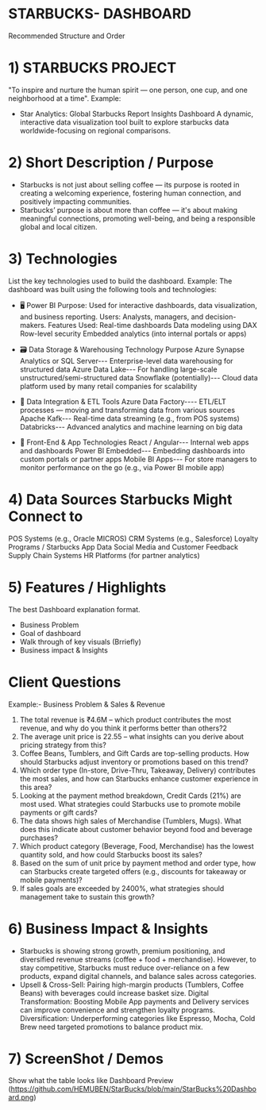 # STARBUCKS- DASHBOARD
Recommended Structure and Order
# 1) STARBUCKS PROJECT
"To inspire and nurture the human spirit — one person, one cup, and one neighborhood at a time".
Example:
* Star Analytics: Global Starbucks Report Insights Dashboard
A dynamic, interactive data visualization tool built to explore starbucks data worldwide-focusing on regional comparisons.

# 2) Short Description / Purpose
* Starbucks is not just about selling coffee — its purpose is rooted in creating a welcoming experience, fostering human connection, and positively impacting communities.
* Starbucks’ purpose is about more than coffee — it's about making meaningful connections, promoting well-being, and being a responsible global and local citizen.
     
# 3) Technologies
List the key technologies used to build the dashboard.
Example:
The dashboard was built using the following tools and technologies:
* 🖥️ Power BI
   Purpose: Used for interactive dashboards, data visualization, and business reporting.
   Users: Analysts, managers, and decision-makers.
   Features Used:
   Real-time dashboards
   Data modeling using DAX
   Row-level security
   Embedded analytics (into internal portals or apps)
  
* 🗃️ Data Storage & Warehousing
  Technology Purpose
  Azure Synapse Analytics or SQL Server---	Enterprise-level data warehousing for structured data
  Azure Data Lake--- For handling large-scale unstructured/semi-structured data
  Snowflake (potentially)--- Cloud data platform used by many retail companies for scalability
  
* 🔄 Data Integration & ETL Tools
  Azure Data Factory---- ETL/ELT processes — moving and transforming data from various sources
  Apache Kafk--- Real-time data streaming (e.g., from POS systems)
  Databricks--- Advanced analytics and machine learning on big data
  
* 📲  Front-End & App Technologies
  React / Angular--- Internal web apps and dashboards
  Power BI Embedded--- Embedding dashboards into custom portals or partner apps
  Mobile BI Apps--- For store managers to monitor performance on the go (e.g., via Power BI mobile app)
   
# 4) Data Sources Starbucks Might Connect to
   POS Systems (e.g., Oracle MICROS)
   CRM Systems (e.g., Salesforce)
   Loyalty Programs / Starbucks App Data
   Social Media and Customer Feedback
   Supply Chain Systems
   HR Platforms (for partner analytics)

# 5) Features / Highlights
   The best Dashboard explanation format.
   * Business Problem
   * Goal of dashboard
   * Walk through of key visuals (Brriefly)
   * Business impact & Insights
# Client Questions
Example:-
Business Problem & Sales & Revenue
1. The total revenue is ₹4.6M – which product contributes the most revenue, and why do you think it performs better than others?2
2. The average unit price is 22.55 – what insights can you derive about pricing strategy from this?
3. Coffee Beans, Tumblers, and Gift Cards are top-selling products. How should Starbucks adjust inventory or promotions based on this trend?
4. Which order type (In-store, Drive-Thru, Takeaway, Delivery) contributes the most sales, and how can Starbucks enhance customer experience in this area?
5. Looking at the payment method breakdown, Credit Cards (21%) are most used. What strategies could Starbucks use to promote mobile payments or gift cards?
6. The data shows high sales of Merchandise (Tumblers, Mugs). What does this indicate about customer behavior beyond food and beverage purchases?
7. Which product category (Beverage, Food, Merchandise) has the lowest quantity sold, and how could Starbucks boost its sales?
8. Based on the sum of unit price by payment method and order type, how can Starbucks create targeted offers (e.g., discounts for takeaway or mobile payments)?
9. If sales goals are exceeded by 2400%, what strategies should management take to sustain this growth?

# 6) Business Impact & Insights
* Starbucks is showing strong growth, premium positioning, and diversified revenue streams (coffee + food + merchandise). However, to stay competitive, Starbucks must reduce over-reliance on a few products, 
  expand digital channels, and balance sales across categories.
* Upsell & Cross-Sell: Pairing high-margin products (Tumblers, Coffee Beans) with beverages could increase basket size.
  Digital Transformation: Boosting Mobile App payments and Delivery services can improve convenience and strengthen loyalty programs.
  Diversification: Underperforming categories like Espresso, Mocha, Cold Brew need targeted promotions to balance product mix.

# 7) ScreenShot / Demos
   Show what the table looks like
   Dashboard Preview
   (https://github.com/HEMUBEN/StarBucks/blob/main/StarBucks%20Dashboard.png)


                     
    















   
   
